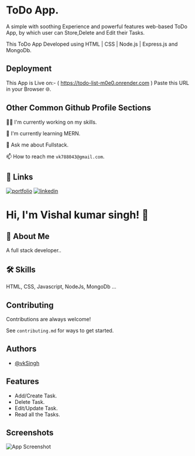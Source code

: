
# ToDo App.

A simple with soothing Experience and powerful features web-based ToDo App, by which user can Store,Delete and Edit their Tasks.

This ToDo App Developed using HTML | CSS | Node.js | Express.js and MongoDb. 



## Deployment

This App is Live on:- 
 ( https://todo-list-m0e0.onrender.com )
 Paste this URL in your Browser 🌐.




## Other Common Github Profile Sections
👩‍💻 I'm currently working on my skills.

🧠 I'm currently learning MERN.

💬 Ask me about Fullstack.

📫 How to reach me `vk788043@gmail.com`.


## 🔗 Links
[![portfolio](https://img.shields.io/badge/my_portfolio-000?style=for-the-badge&logo=ko-fi&logoColor=white)](https://github.com/vishalkrsinghh)
[![linkedin](https://img.shields.io/badge/linkedin-0A66C2?style=for-the-badge&logo=linkedin&logoColor=white)](https://www.linkedin.com/in/vishalsingh1010/)


# Hi, I'm Vishal kumar singh! 👋


## 🚀 About Me
A full stack developer..


## 🛠 Skills
HTML, CSS, Javascript, NodeJs, MongoDb ...


## Contributing

Contributions are always welcome!

See `contributing.md` for ways to get started.


## Authors

- [@vkSingh](https://github.com/vishalkrsinghh)


## Features

- Add/Create Task.
- Delete Task.
- Edit/Update Task.
- Read all the Tasks.


## Screenshots

![App Screenshot](https://media.giphy.com/media/nDSlfqf0gn5g4/giphy.gif)

